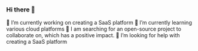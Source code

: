 ### Hi there 👋

🔭 I’m currently working on creating a SaaS platform
🌱 I’m currently learning various cloud platforms
👯 I am searching for an open-source project to collaborate on, which has a positive impact.
🤔 I’m looking for help with creating a SaaS platform
<!--
**harshana-uda/harshana-uda** is a ✨ _special_ ✨ repository because its `README.md` (this file) appears on your GitHub profile.

Here are some ideas to get you started:


- 🤔 I’m looking for help with ...
- 💬 Ask me about ...
- 📫 How to reach me: ...
- 😄 Pronouns: ...
- ⚡ Fun fact: ...
-->
